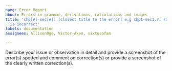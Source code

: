 ```yaml
---
name: Error Report
about: Errors in grammar, derivations, calculations and images
title: 'chp[#]-sec[#]: [closest title to the error] e.g chp1-sec1.7: radar formular
  is incorrect'
labels: documentation
assignees: AllisonOge, Victor-Aken, sixtusafam

---
```


Describe your issue or observation in detail and provide a screenshot of the error(s) spotted and comment on correction(s) or provide a screenshot of the clearly written correction(s).
